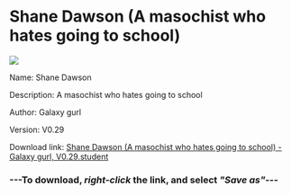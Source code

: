 # Shane Dawson (A masochist who hates going to school)

<img src = "https://raw.githubusercontent.com/Arbiter1223/Daigaku-Gurashi-Custom-Students/master/Students/Files/Shane%20Dawson%20(A%20masochist%20who%20hates%20going%20to%20school).png">

Name: Shane Dawson

Description: A masochist who hates going to school

Author: Galaxy gurl

Version: V0.29

Download link: <a href="https://raw.githubusercontent.com/Arbiter1223/Daigaku-Gurashi-Custom-Students/master/Students/Files/Shane%20Dawson%20(A%20masochist%20who%20hates%20going%20to%20school)%20-%20Galaxy%20gurl%2C%20V0.29.student">Shane Dawson (A masochist who hates going to school) - Galaxy gurl, V0.29.student</a>

### ---**To download, _right-click_ the link, and select _"Save as"_**---
